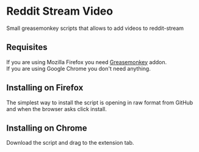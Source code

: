 Reddit Stream Video
===================
Small greasemonkey scripts that allows to add videos to reddit-stream

Requisites
----------
If you are using Mozilla Firefox you need [Greasemonkey](https://addons.mozilla.org/es/firefox/addon/greasemonkey/) addon.  
If you are using Google Chrome you don't need anything.

Installing on Firefox
---------------------
The simplest way to install the script is opening in raw format from GitHub and when the browser asks click install.

Installing on Chrome
--------------------
Download the script and drag to the extension tab.
